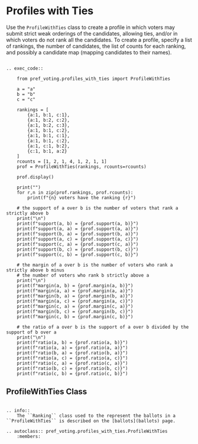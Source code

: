 Profiles with Ties
=======================================

Use the `ProfileWithTies` class to create a profile in which voters may submit strict weak orderings of the candidates, allowing ties, and/or in which voters do not rank all  the candidates.  To create a profile, specify a list of rankings, the number of candidates, the list of counts for each ranking, and possibly a candidate map (mapping candidates to their names). 

```{eval-rst}

.. exec_code::

    from pref_voting.profiles_with_ties import ProfileWithTies

    a = "a"
    b = "b"
    c = "c"

    rankings = [
        {a:1, b:1, c:1},
        {a:1, b:2, c:2},
        {a:1, b:2, c:3},
        {a:1, b:1, c:2},
        {a:1, b:1, c:1},
        {a:1, b:1, c:2},
        {a:1, c:1, b:2},
        {c:1, b:1, a:2}
    ]
    rcounts = [1, 2, 1, 4, 1, 2, 1, 1]
    prof = ProfileWithTies(rankings, rcounts=rcounts)

    prof.display()

    print("")
    for r,n in zip(prof.rankings, prof.rcounts):
        print(f"{n} voters have the ranking {r}")

    # the support of a over b is the number of voters that rank a strictly above b
    print("\n")
    print(f"support(a, b) = {prof.support(a, b)}")
    print(f"support(a, a) = {prof.support(a, a)}")
    print(f"support(b, a) = {prof.support(b, a)}")
    print(f"support(a, c) = {prof.support(a, c)}")
    print(f"support(c, a) = {prof.support(c, a)}")
    print(f"support(b, c) = {prof.support(b, c)}")
    print(f"support(c, b) = {prof.support(c, b)}")

    # the margin of a over b is the number of voters who rank a strictly above b minus
    # the number of voters who rank b strictly above a
    print("\n")
    print(f"margin(a, b) = {prof.margin(a, b)}")
    print(f"margin(a, a) = {prof.margin(a, a)}")
    print(f"margin(b, a) = {prof.margin(b, a)}")
    print(f"margin(a, c) = {prof.margin(a, c)}")
    print(f"margin(c, a) = {prof.margin(c, a)}")
    print(f"margin(b, c) = {prof.margin(b, c)}")
    print(f"margin(c, b) = {prof.margin(c, b)}")

    # the ratio of a over b is the support of a over b divided by the support of b over a
    print("\n")
    print(f"ratio(a, b) = {prof.ratio(a, b)}")
    print(f"ratio(a, a) = {prof.ratio(a, a)}")
    print(f"ratio(b, a) = {prof.ratio(b, a)}")
    print(f"ratio(a, c) = {prof.ratio(a, c)}")
    print(f"ratio(c, a) = {prof.ratio(c, a)}")
    print(f"ratio(b, c) = {prof.ratio(b, c)}")
    print(f"ratio(c, b) = {prof.ratio(c, b)}")

```

## ProfileWithTies Class

```{eval-rst}

.. info::
    The ``Ranking`` class used to the represent the ballots in a ``ProfileWithTies`` is described on the [ballots](ballots) page.

```

```{eval-rst}
.. autoclass:: pref_voting.profiles_with_ties.ProfileWithTies
    :members: 
```

